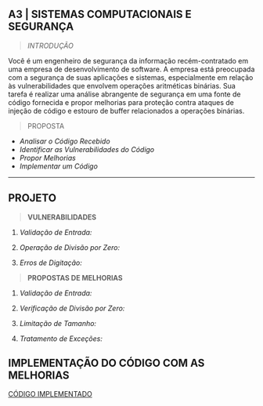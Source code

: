 ## A3 | SISTEMAS COMPUTACIONAIS E SEGURANÇA




> *INTRODUÇÃO*

Você é um engenheiro de segurança da informação recém-contratado em uma empresa de desenvolvimento de software. A empresa está preocupada com a segurança de suas aplicações e sistemas, especialmente em relação às vulnerabilidades que envolvem operações aritméticas binárias. Sua tarefa é realizar uma análise abrangente de segurança em uma fonte de código fornecida e propor melhorias para proteção contra ataques de injeção de código e estouro de buffer relacionados a operações binárias.




> PROPOSTA

- *Analisar o Código Recebido*
- *Identificar as Vulnerabilidades do Código*
- *Propor Melhorias*
- *Implementar um Código*


___

## PROJETO


> **VULNERABILIDADES**

1. *Validação de Entrada:*

2. *Operação de Divisão por Zero:*

3. *Erros de Digitação:*


> **PROPOSTAS DE MELHORIAS**


1. *Validação de Entrada:*

2. *Verificação de Divisão por Zero:*

3. *Limitação de Tamanho:*

4. *Tratamento de Exceções:*



## IMPLEMENTAÇÃO DO CÓDIGO COM AS MELHORIAS


[CÓDIGO IMPLEMENTADO](https://github.com/amandaevans19/Analise-de-Codigo/blob/main/.gitignore)

